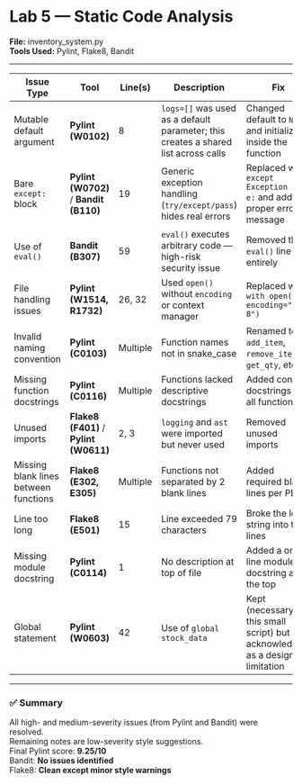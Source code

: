 # Lab 5 — Static Code Analysis  
**File:** inventory_system.py  
**Tools Used:** Pylint, Flake8, Bandit  

---

| Issue Type | Tool | Line(s) | Description | Fix |
|-------------|------|----------|--------------|-----|
| Mutable default argument | **Pylint (W0102)** | 8 | `logs=[]` was used as a default parameter; this creates a shared list across calls | Changed default to `None` and initialized inside the function |
| Bare `except:` block | **Pylint (W0702)** / **Bandit (B110)** | 19 | Generic exception handling (`try/except/pass`) hides real errors | Replaced with `except Exception as e:` and added a proper error message |
| Use of `eval()` | **Bandit (B307)** | 59 | `eval()` executes arbitrary code — high-risk security issue | Removed the `eval()` line entirely |
| File handling issues | **Pylint (W1514, R1732)** | 26, 32 | Used `open()` without `encoding` or context manager | Replaced with `with open(..., encoding="utf-8")` |
| Invalid naming convention | **Pylint (C0103)** | Multiple | Function names not in snake_case | Renamed to `add_item`, `remove_item`, `get_qty`, etc. |
| Missing function docstrings | **Pylint (C0116)** | Multiple | Functions lacked descriptive docstrings | Added concise docstrings for all functions |
| Unused imports | **Flake8 (F401)** / **Pylint (W0611)** | 2, 3 | `logging` and `ast` were imported but never used | Removed unused imports |
| Missing blank lines between functions | **Flake8 (E302, E305)** | Multiple | Functions not separated by 2 blank lines | Added required blank lines per PEP 8 |
| Line too long | **Flake8 (E501)** | 15 | Line exceeded 79 characters | Broke the long string into two lines |
| Missing module docstring | **Pylint (C0114)** | 1 | No description at top of file | Added a one-line module docstring at the top |
| Global statement | **Pylint (W0603)** | 42 | Use of `global stock_data` | Kept (necessary for this small script) but acknowledged as a design limitation |

---

### ✅ Summary
All high- and medium-severity issues (from Pylint and Bandit) were resolved.  
Remaining notes are low-severity style suggestions.  
Final Pylint score: **9.25/10**  
Bandit: **No issues identified**  
Flake8: **Clean except minor style warnings**
